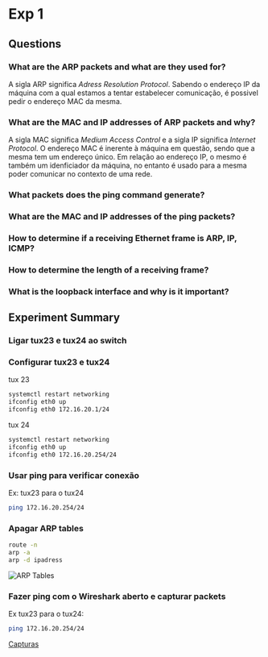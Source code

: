 # Exp 1

## Questions

### What are the ARP packets and what are they used for?
A sigla ARP significa *Adress Resolution Protocol*. Sabendo o endereço IP da máquina com a qual estamos a tentar estabelecer comunicação, é possivel pedir o endereço MAC da mesma. 

### What are the MAC and IP addresses of ARP packets and why?

A sigla MAC significa *Medium Access Control* e a sigla IP significa *Internet Protocol*.
O endereço MAC é inerente à máquina em questão, sendo que a mesma tem um endereço único. 
Em relação ao endereço IP, o mesmo é também um idenficiador da máquina, no entanto é usado para a mesma poder comunicar no contexto de uma rede.

### What packets does the ping command generate?
### What are the MAC and IP addresses of the ping packets?
### How to determine if a receiving Ethernet frame is ARP, IP, ICMP?
### How to determine the length of a receiving frame?
### What is the loopback interface and why is it important?

## Experiment Summary

### Ligar tux23 e tux24 ao switch

### Configurar tux23 e tux24
tux 23
```bash
systemctl restart networking
ifconfig eth0 up
ifconfig eth0 172.16.20.1/24
```
tux 24
```bash
systemctl restart networking
ifconfig eth0 up
ifconfig eth0 172.16.20.254/24
```

### Usar ping para verificar conexão
Ex: tux23 para o tux24
```bash
ping 172.16.20.254/24
```

### Apagar ARP tables
```bash
route -n
arp -a
arp -d ipadress
```
![ARP Tables](exp1-arptables.png)

### Fazer ping com o Wireshark aberto e capturar packets
Ex tux23 para o tux24:
```bash
ping 172.16.20.254/24
```

[Capturas](exp1.pcapng)
